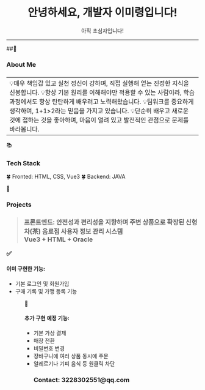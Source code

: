 <h1 align="center">안녕하세요, 개발자 이미령입니다!</h1>
<div align="center">아직 초심자입니다!</div>
<hr>
<div>
##🔗<h3>About Me<h3>
<table>
<tr><td>
💡매우 책임감 있고 실천 정신이 강하며, 직접 실행해 얻는 진정한 지식을 신봉합니다.
💡항상 기본 원리를 이해해야만 적용할 수 있는 사람이라, 학습 과정에서도 항상 탄탄하게 배우려고 노력해왔습니다.
💡팀워크를 중요하게 생각하며, 1+1>2라는 믿음을 가지고 있습니다.
💡단순히 배우고 새로운 것에 접하는 것을 좋아하며, 마음이 열려 있고 발전적인 관점으로 문제를 바라봅니다.
</td></tr>
</table>
</div>
<div>
📚<h3>Tech Stack</h3>
 🍀 Fronted: HTML, CSS, Vue3
 🍀 Backend: JAVA
</div>

🔧<h3>Projects<h3>
><div>프론트엔드: 안전성과 편리성을 지향하며 주변 상품으로 확장된 신형 차(茶) 음료점 사용자 정보 관리 시스템</div>
><div>Vue3 + HTML + Oracle</div>

 ✅<h4>이미 구현한 기능:</h4>

<ul>
<li>기본 로그인 및 회원가입</li>
<li>구매 기록 및 가맹 등록 기능</li>
<ul>

🚧 <h4>추가 구현 예정 기능:</h4>
<ul>
<li>기본 가상 결제</li>
<li>매장 전환</li>
<li>비밀번호 변경</li>
<li>장바구니에 여러 상품 동시에 주문</li>
<li>알레르기나 기피 음식 등 원클릭 차단</li>

<h3>Contact: 3228302551@qq.com</h3>


